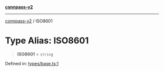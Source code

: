 [**connpass-v2**](../README.md)

***

[connpass-v2](../globals.md) / ISO8601

# Type Alias: ISO8601

> **ISO8601** = `string`

Defined in: [types/base.ts:1](https://github.com/ryohidaka/node-connpass/blob/667a81904c823d7acdccd711ac157ba06085425b/src/types/base.ts#L1)
